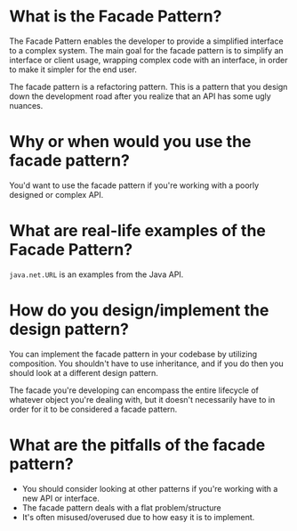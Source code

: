 # What is the Facade Pattern?
The Facade Pattern enables the developer to provide a simplified interface to a complex system. The main goal for the facade pattern is to simplify an interface or client usage, wrapping complex code with an interface, in order to make it simpler for the end user.  

The facade pattern is a refactoring pattern. This is a pattern that you design down the development road after you realize that an API has some ugly nuances. 

# Why or when would you use the facade pattern?

You'd want to use the facade pattern if you're working with a poorly designed or complex API. 

# What are real-life examples of the Facade Pattern?

`java.net.URL` is an examples from the Java API. 

# How do you design/implement the design pattern?

You can implement the facade pattern in your codebase by utilizing composition. You shouldn't have to use inheritance, and if you do then you should look at a different design pattern.

The facade you're developing can encompass the entire lifecycle of whatever object you're dealing with, but it doesn't necessarily have to in order for it to be considered a facade pattern. 

# What are the pitfalls of the facade pattern?

* You should consider looking at other patterns if you're working with a new API or interface.
* The facade pattern deals with a flat problem/structure
* It's often misused/overused due to how easy it is to implement. 